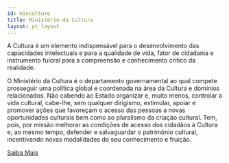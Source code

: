 ```yaml
---
id: minculture
title: Ministério da Cultura
layout: pt_layout
---
```


A Cultura é um elemento indispensável para o desenvolvimento das capacidades intelectuais e para a qualidade de vida, fator de cidadania e instrumento fulcral para a compreensão e conhecimento crítico da realidade.

O Ministério da Cultura é o departamento governamental ao qual compete prosseguir uma política global e coordenada na área da Cultura e domínios relacionados. Não cabendo ao Estado organizar e, muito menos, controlar a vida cultural, cabe-lhe, sem qualquer dirigismo, estimular, apoiar e promover ações que favoreçam o acesso das pessoas a novas oportunidades culturais bem como ao pluralismo da criação cultural. Tem, pois, por missão melhorar as condições de acesso dos cidadãos à Cultura e, ao mesmo tempo, defender e salvaguardar o património cultural, incentivando novas modalidades do seu conhecimento e fruição.

[Saiba Mais]({{'http://www.sg.mc.gov.pt/'}})
